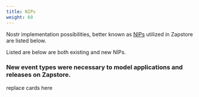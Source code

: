 ```yaml
---
title: NIPs
weight: 60
---
```


Nostr implementation possibilities, better known as [NIPs](https://github.com/nostr-protocol/nips) utilized in Zapstore are listed below. 

Listed are below are both existing and new NIPs.

### New event types were necessary to model applications and releases on Zapstore.

replace cards here